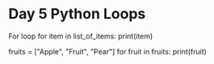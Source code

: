 # Day 5 Python Loops

For loop 
for item in list_of_items:
print(item)

fruits = ["Apple", "Fruit", "Pear"]
for fruit in fruits: 
    print(fruit)